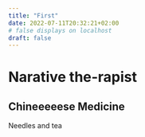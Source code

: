 ```yaml
---
title: "First"
date: 2022-07-11T20:32:21+02:00
# false displays on localhost
draft: false
---
```


# Narative the-rapist
## Chineeeeese Medicine

Needles and tea
